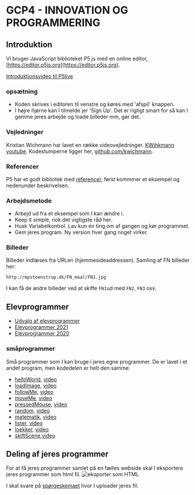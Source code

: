 # GCP4 - INNOVATION OG PROGRAMMERING


## Introduktion
Vi bruger  JavaScript biblioteket P5.js med en online editor,  [https://editor.p5js.org](https://editor.p5js.org).

[Introduktionsvideo til P5live](https://youtu.be/MvpwttXsEIg)

### opsætning
* Koden skrives i editoren til venstre og køres med 'afspil' knappen.
* I højre hjørne kan I tilmelde jer 'Sign Up'. Det er rigtigt smart for så kan I gemme jeres arbejde og loade billeder mm, gør det.


### Vejledninger
Kristian Wichmann har lavet en række videovejledninger. [KWihkmann youtube](https://www.youtube.com/channel/UCRSqTiVe7Rho95hNtd3hJBQ/videos). Kodestumperne ligger her, [github.com/kwichmann](https://github.com/kwichmann/Kreativ-Kodning).

### Referencer
P5 har et godt bibliotek med [referencer](https://p5js.org/reference/), først kommmer et eksempel og nedenunder beskrivelsen.

### Arbejdsmetode
* Arbejd ud fra et eksempel som I kan ændre i.
* Keep it simple, nok det vigtigste råd her.
* Husk Variabelkontrol. Lav kun én ting om af gangen og kør programmet.
* Gem jeres program. Ny version hver gang noget virker.

### Billeder
Billeder indlæses fra URLen (hjemmesideaddressen). Samling af FN billeder her:

 `http://mpsteenstrup.dk/FN_maal/FN1.jpg`

I kan få de andre billeder ved at skifte `FN1`ud med `FN2`, `FN3` osv.

## Elevprogrammer
* [Udvalg af elevprogrammer](http://mpsteenstrup.dk/rysensteen/rysensteen_elev.html)
* [Elevprogrammer 2021](https://ponye.dk/gcp4Inno2021/)
* [Elevprogrammer 2020](https://mpsteenstrup.github.io/GCP4/elevprogrammer2020/)



### småprogrammer
Små programmer som I kan bruge i jeres egne programmer. De er lavet i et andet program, men kodedelen er helt den samme.

* [helloWorld](programmer/helloWorld.js), [video](https://youtu.be/n-HZZf-5TOg)
* [loadImage](programmer/loadImage.js), [video](https://youtu.be/W0agzwfQXPg)
* [followMe](programmer/followMe.js), [video](https://youtu.be/ayX7336Fsf0)
* [moveMe](programmer/moveMe.js), [video](https://youtu.be/_RCGfx-2K4w)
* [pressedMouse](programmer/pressedMouse.js), [video](https://youtu.be/AV-Nsb_RWaw)
* [random](programmer/random.js), [video](https://youtu.be/joHmvoPg-ho)
* [matematik](programmer/matematik.js),  [video](https://youtu.be/VVzZLOgQYD0)
* [lister](programmer/lister.js), [video](https://youtu.be/fODA4OegBoQ)
* [loekker](programmer/loekker.js), [video](https://youtu.be/Adri3AgWBA8)
* [skiftScene](programmer/skiftScene.js),[video](https://youtu.be/NLR-o1YDO0E)


## Deling af jeres programmer
For at få jeres programmer samlet på en fælles webside skal I eksportere jeres programmer som html fil.
![eksporter som HTML](eksportHtml.png)

I skal svare på  [spørgeskemaet](https://forms.gle/PyK55jAiecYS9cfx8) hvor I uploader jeres fil.

